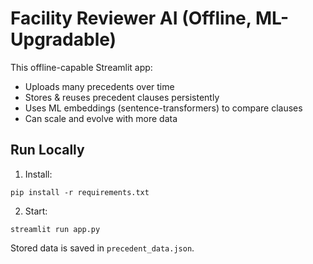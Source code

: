 
# Facility Reviewer AI (Offline, ML-Upgradable)

This offline-capable Streamlit app:
- Uploads many precedents over time
- Stores & reuses precedent clauses persistently
- Uses ML embeddings (sentence-transformers) to compare clauses
- Can scale and evolve with more data

## Run Locally

1. Install:
```
pip install -r requirements.txt
```

2. Start:
```
streamlit run app.py
```

Stored data is saved in `precedent_data.json`.
